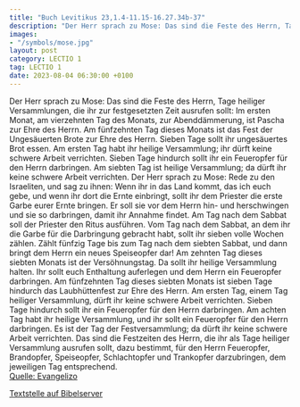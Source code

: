 ```yaml
---
title: "Buch Levitikus 23,1.4-11.15-16.27.34b-37"
description: "Der Herr sprach zu Mose: Das sind die Feste des Herrn, Tage heiliger Versammlungen, die ihr zur festgesetzten Zeit ausrufen sollt: Im ersten Monat, am vierzehnten Tag des Monats, zur Abenddämmerung, ist Pascha zur Ehre des Herrn. Am fünfzehnten Tag dieses Monats ist das Fest der ...."
images:
- "/symbols/mose.jpg"
layout: post
category: LECTIO 1
tag: LECTIO 1
date: 2023-08-04 06:30:00 +0100
---
```

Der Herr sprach zu Mose:
Das sind die Feste des Herrn, Tage heiliger Versammlungen, die ihr zur festgesetzten Zeit ausrufen sollt:
Im ersten Monat, am vierzehnten Tag des Monats, zur Abenddämmerung, ist Pascha zur Ehre des Herrn.
Am fünfzehnten Tag dieses Monats ist das Fest der Ungesäuerten Brote zur Ehre des Herrn.<!--more--> Sieben Tage sollt ihr ungesäuertes Brot essen.
Am ersten Tag habt ihr heilige Versammlung; ihr dürft keine schwere Arbeit verrichten.
Sieben Tage hindurch sollt ihr ein Feueropfer für den Herrn darbringen. Am siebten Tag ist heilige Versammlung; da dürft ihr keine schwere Arbeit verrichten.
Der Herr sprach zu Mose:
Rede zu den Israeliten, und sag zu ihnen: Wenn ihr in das Land kommt, das ich euch gebe, und wenn ihr dort die Ernte einbringt, sollt ihr dem Priester die erste Garbe eurer Ernte bringen.
Er soll sie vor dem Herrn hin- und herschwingen und sie so darbringen, damit ihr Annahme findet. Am Tag nach dem Sabbat soll der Priester den Ritus ausführen.
Vom Tag nach dem Sabbat, an dem ihr die Garbe für die Darbringung gebracht habt, sollt ihr sieben volle Wochen zählen.
Zählt fünfzig Tage bis zum Tag nach dem siebten Sabbat, und dann bringt dem Herrn ein neues Speiseopfer dar!
Am zehnten Tag dieses siebten Monats ist der Versöhnungstag. Da sollt ihr heilige Versammlung halten. Ihr sollt euch Enthaltung auferlegen und dem Herrn ein Feueropfer darbringen.
Am fünfzehnten Tag dieses siebten Monats ist sieben Tage hindurch das Laubhüttenfest zur Ehre des Herrn.
Am ersten Tag, einem Tag heiliger Versammlung, dürft ihr keine schwere Arbeit verrichten.
Sieben Tage hindurch sollt ihr ein Feueropfer für den Herrn darbringen. Am achten Tag habt ihr heilige Versammlung, und ihr sollt ein Feueropfer für den Herrn darbringen. Es ist der Tag der Festversammlung; da dürft ihr keine schwere Arbeit verrichten.
Das sind die Festzeiten des Herrn, die ihr als Tage heiliger Versammlung ausrufen sollt, dazu bestimmt, für den Herrn Feueropfer, Brandopfer, Speiseopfer, Schlachtopfer und Trankopfer darzubringen, dem jeweiligen Tag entsprechend.<br>
[Quelle: Evangelizo](https://evangeliumtagfuertag.org/DE/gospel)

[Textstelle auf Bibelserver](https://www.bibleserver.com/EU/3.Mose23,1.4-11.15-16.27.34b-37)
